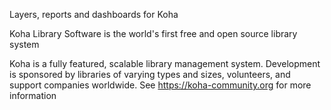 Layers, reports and dashboards for Koha

Koha Library Software is the world's first free and open source library system

Koha is a fully featured, scalable library management system. Development is sponsored by libraries of varying types and sizes, volunteers, and support companies worldwide.
See https://koha-community.org for more information

